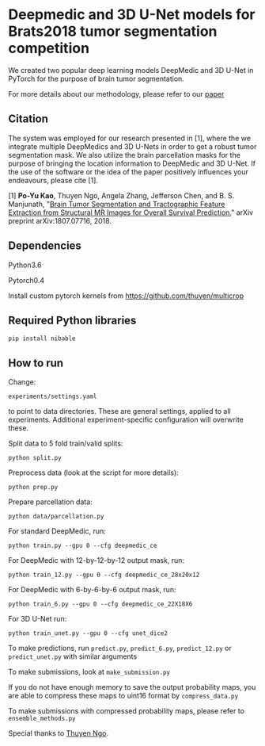 # Deepmedic and 3D U-Net models for Brats2018 tumor segmentation competition

We created two popular deep learning models DeepMedic and 3D U-Net in PyTorch for the purpose of brain tumor segmentation.

For more details about our methodology, please refer to our [paper](https://www.researchgate.net/publication/326549702_Brain_Tumor_Segmentation_and_Tractographic_Feature_Extraction_from_Structural_MR_Images_for_Overall_Survival_Prediction)

## Citation

The system was employed for our research presented in [1], where the we integrate multiple DeepMedics and 3D U-Nets in order to get a robust tumor segmentation mask. We also utilize the brain parcellation masks for the purpose of bringing the location information to DeepMedic and 3D U-Net. If the use of the software or the idea of the paper positively influences your endeavours, please cite [1].

[1] **Po-Yu Kao**, Thuyen Ngo, Angela Zhang, Jefferson Chen, and B. S. Manjunath, "[Brain Tumor Segmentation and Tractographic Feature Extraction from Structural MR Images for Overall Survival Prediction.](https://arxiv.org/abs/1807.07716)" arXiv preprint arXiv:1807.07716, 2018.


## Dependencies

Python3.6

Pytorch0.4

Install custom pytorch kernels from https://github.com/thuyen/multicrop

## Required Python libraries

`pip install nibable`

## How to run

Change:

```
experiments/settings.yaml
```

to point to data directories. These are general settings, applied to all
experiments. Additional experiment-specific configuration will overwrite
these.

Split data to 5 fold train/valid splits:

```
python split.py
```

Preprocess data (look at the script for more details):

```
python prep.py
```

Prepare parcellation data:
```
python data/parcellation.py
```

For standard DeepMedic, run:
```
python train.py --gpu 0 --cfg deepmedic_ce
```

For DeepMedic with 12-by-12-by-12 output mask, run: 
```
python train_12.py --gpu 0 --cfg deepmedic_ce_28x20x12
```

For DeepMedic with 6-by-6-by-6 output mask, run: 
```
python train_6.py --gpu 0 --cfg deepmedic_ce_22X18X6
```

For 3D U-Net run:
```
python train_unet.py --gpu 0 --cfg unet_dice2
```

To make predictions, run `predict.py`, `predict_6.py`, `predict_12.py` or `predict_unet.py` with similar arguments

To make submissions, look at `make_submission.py`

If you do not have enough memory to save the output probability maps, you are able to compress these maps to uint16 format by `compress_data.py`

To make submissions with compressed probability maps, please refer to `ensemble_methods.py`

Special thanks to [Thuyen Ngo](https://github.com/thuyen).